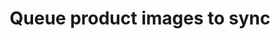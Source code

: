 ---
title: "Queue product images to sync"
name: "sourcemeta_dolfin"
key: "queue_fetch_images"
description: ""
user_friendly_description: "Once a product has been created in Stock2Shop, we will fetch the images from Dolfin to add to the relevant products on Stock2Shop."
default: "false"
values: []
tags: [sourcemeta,dolfin]
type: "meta"
process: "products"
headless: true
---